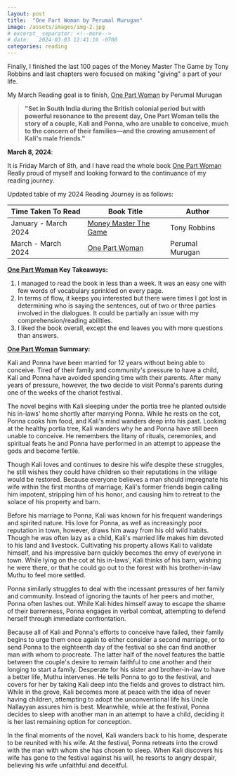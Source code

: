 ```yaml
---
layout: post
title:  "One Part Woman by Perumal Murugan"
image: /assets/images/img-2.jpg
# excerpt_ separator: <!--more-->
# date:   2024-03-03 12:41:10 -0700
categories: reading
---
```

<p>Finally, I finished the last 100 pages of the Money Master The Game by Tony Robbins and last chapters were focused on making "giving" a part of your life.</p> 

<!-- **March 5, 2024**: -->

My March Reading goal is to finish, [One Part Woman](https://www.amazon.ca/One-Part-Woman-Perumal-Murugan-ebook/dp/B07SRDX289) by Perumal Murugan

>**"Set in South India during the British colonial period but with powerful resonance to the present day, One Part Woman tells the story of a couple, Kali and Ponna, who are unable to conceive, much to the concern of their families—and the crowing amusement of Kali's male friends."**

**March 8, 2024**:


It is Friday March of 8th, and I have read the whole book [One Part Woman](https://www.amazon.ca/One-Part-Woman-Perumal-Murugan-ebook/dp/B07SRDX289) Really proud of myself and looking forward to the continuance of my reading journey. 

Updated table of my 2024 Reading Journey is as follows:


| Time Taken To Read      | Book Title | Author | 
| ----------- | ----------- | ----------- | 
| January - March 2024      | [Money Master The Game](https://www.amazon.ca/MONEY-Master-Game-Financial-Freedom/dp/1476757860/)| Tony Robbins 
| March - March 2024 | [One Part Woman](https://www.amazon.ca/One-Part-Woman-Perumal-Murugan-ebook/dp/B07SRDX289) | Perumal Murugan

**[One Part Woman](https://www.amazon.ca/One-Part-Woman-Perumal-Murugan-ebook/dp/B07SRDX289) Key Takeaways:**

1. I managed to read the book in less than a week. It was an easy one with few words of vocabulary sprinkled on every page. 
2. In terms of flow, it keeps you interested but there were times I got lost in determining who is saying the sentences, out of two or three parties involved in the dialogues. It could be partially an issue with my comprehension/reading abilities. 
3. I liked the book overall, except the end leaves you with more questions than answers. 

**[One Part Woman](https://www.amazon.ca/One-Part-Woman-Perumal-Murugan-ebook/dp/B07SRDX289) Summary:**

Kali and Ponna have been married for 12 years without being able to conceive. Tired of their family and community's pressure to have a child, Kali and Ponna have avoided spending time with their parents. After many years of pressure, however, the two decide to visit Ponna's parents during one of the weeks of the chariot festival.

The novel begins with Kali sleeping under the portia tree he planted outside his in-laws' home shortly after marrying Ponna. While he rests on the cot, Ponna cooks him food, and Kali's mind wanders deep into his past. Looking at the healthy portia tree, Kali wanders why he and Ponna have still been unable to conceive. He remembers the litany of rituals, ceremonies, and spiritual feats he and Ponna have performed in an attempt to appease the gods and become fertile.

Though Kali loves and continues to desire his wife despite these struggles, he still wishes they could have children so their reputations in the village would be restored. Because everyone believes a man should impregnate his wife within the first months of marriage, Kali's former friends begin calling him impotent, stripping him of his honor, and causing him to retreat to the solace of his property and barn.

Before his marriage to Ponna, Kali was known for his frequent wanderings and spirited nature. His love for Ponna, as well as increasingly poor reputation in town, however, draws him away from his old wild habits. Though he was often lazy as a child, Kali's married life makes him devoted to his land and livestock. Cultivating his property allows Kali to validate himself, and his impressive barn quickly becomes the envy of everyone in town. While lying on the cot at his in-laws', Kali thinks of his barn, wishing he were there, or that he could go out to the forest with his brother-in-law Muthu to feel more settled.

Ponna similarly struggles to deal with the incessant pressures of her family and community. Instead of ignoring the taunts of her peers and mother, Ponna often lashes out. While Kali hides himself away to escape the shame of their barrenness, Ponna engages in verbal combat, attempting to defend herself through immediate confrontation.

Because all of Kali and Ponna's efforts to conceive have failed, their family begins to urge them once again to either consider a second marriage, or to send Ponna to the eighteenth day of the festival so she can find another man with whom to procreate. The latter half of the novel features the battle between the couple's desire to remain faithful to one another and their longing to start a family. Desperate for his sister and brother-in-law to have a better life, Muthu intervenes. He tells Ponna to go to the festival, and covers for her by taking Kali deep into the fields and groves to distract him. While in the grove, Kali becomes more at peace with the idea of never having children, attempting to adopt the unconventional life his Uncle Nallayyan assures him is best. Meanwhile, while at the festival, Ponna decides to sleep with another man in an attempt to have a child, deciding it is her last remaining option for conception.

In the final moments of the novel, Kali wanders back to his home, desperate to be reunited with his wife. At the festival, Ponna retreats into the crowd with the man with whom she has chosen to sleep. When Kali discovers his wife has gone to the festival against his will, he resorts to angry despair, believing his wife unfaithful and deceitful.

<!-- ![One Part Woman by Perumal Murugan](/assets/images/img-2.jpg) -->

